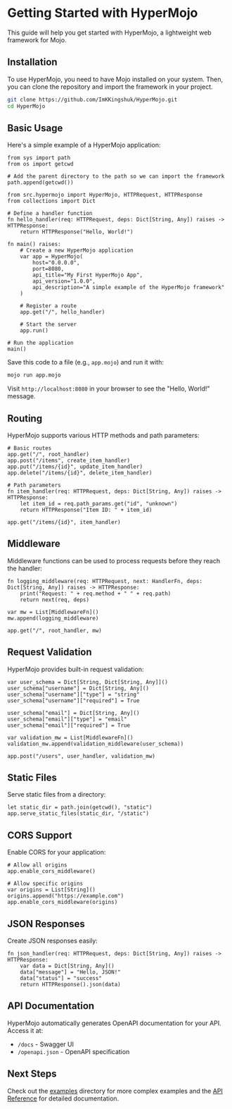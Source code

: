 # Getting Started with HyperMojo

This guide will help you get started with HyperMojo, a lightweight web framework for Mojo.

## Installation

To use HyperMojo, you need to have Mojo installed on your system. Then, you can clone the repository and import the framework in your project.

```bash
git clone https://github.com/ImKKingshuk/HyperMojo.git
cd HyperMojo
```

## Basic Usage

Here's a simple example of a HyperMojo application:

```mojo
from sys import path
from os import getcwd

# Add the parent directory to the path so we can import the framework
path.append(getcwd())

from src.hypermojo import HyperMojo, HTTPRequest, HTTPResponse
from collections import Dict

# Define a handler function
fn hello_handler(req: HTTPRequest, deps: Dict[String, Any]) raises -> HTTPResponse:
    return HTTPResponse("Hello, World!")

fn main() raises:
    # Create a new HyperMojo application
    var app = HyperMojo(
        host="0.0.0.0",
        port=8080,
        api_title="My First HyperMojo App",
        api_version="1.0.0",
        api_description="A simple example of the HyperMojo framework"
    )

    # Register a route
    app.get("/", hello_handler)

    # Start the server
    app.run()

# Run the application
main()
```

Save this code to a file (e.g., `app.mojo`) and run it with:

```bash
mojo run app.mojo
```

Visit `http://localhost:8080` in your browser to see the "Hello, World!" message.

## Routing

HyperMojo supports various HTTP methods and path parameters:

```mojo
# Basic routes
app.get("/", root_handler)
app.post("/items", create_item_handler)
app.put("/items/{id}", update_item_handler)
app.delete("/items/{id}", delete_item_handler)

# Path parameters
fn item_handler(req: HTTPRequest, deps: Dict[String, Any]) raises -> HTTPResponse:
    let item_id = req.path_params.get("id", "unknown")
    return HTTPResponse("Item ID: " + item_id)

app.get("/items/{id}", item_handler)
```

## Middleware

Middleware functions can be used to process requests before they reach the handler:

```mojo
fn logging_middleware(req: HTTPRequest, next: HandlerFn, deps: Dict[String, Any]) raises -> HTTPResponse:
    print("Request: " + req.method + " " + req.path)
    return next(req, deps)

var mw = List[MiddlewareFn]()
mw.append(logging_middleware)

app.get("/", root_handler, mw)
```

## Request Validation

HyperMojo provides built-in request validation:

```mojo
var user_schema = Dict[String, Dict[String, Any]]()
user_schema["username"] = Dict[String, Any]()
user_schema["username"]["type"] = "string"
user_schema["username"]["required"] = True

user_schema["email"] = Dict[String, Any]()
user_schema["email"]["type"] = "email"
user_schema["email"]["required"] = True

var validation_mw = List[MiddlewareFn]()
validation_mw.append(validation_middleware(user_schema))

app.post("/users", user_handler, validation_mw)
```

## Static Files

Serve static files from a directory:

```mojo
let static_dir = path.join(getcwd(), "static")
app.serve_static_files(static_dir, "/static")
```

## CORS Support

Enable CORS for your application:

```mojo
# Allow all origins
app.enable_cors_middleware()

# Allow specific origins
var origins = List[String]()
origins.append("https://example.com")
app.enable_cors_middleware(origins)
```

## JSON Responses

Create JSON responses easily:

```mojo
fn json_handler(req: HTTPRequest, deps: Dict[String, Any]) raises -> HTTPResponse:
    var data = Dict[String, Any]()
    data["message"] = "Hello, JSON!"
    data["status"] = "success"
    return HTTPResponse().json(data)
```

## API Documentation

HyperMojo automatically generates OpenAPI documentation for your API. Access it at:

- `/docs` - Swagger UI
- `/openapi.json` - OpenAPI specification

## Next Steps

Check out the [examples](../examples/) directory for more complex examples and the [API Reference](api_reference.md) for detailed documentation.
